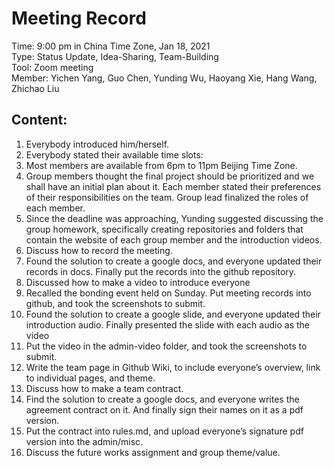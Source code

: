 #  Meeting Record 

Time: 9:00 pm in China Time Zone, Jan 18, 2021  
Type: Status Update, Idea-Sharing, Team-Building  
Tool: Zoom meeting  
Member: Yichen Yang, Guo Chen, Yunding Wu, Haoyang Xie, Hang Wang, Zhichao Liu

## Content:

1. Everybody introduced him/herself.
2. Everybody stated their available time slots:
3. Most members are available from 6pm to 11pm Beijing Time Zone.
4. Group members thought the final project should be prioritized and we shall have an initial plan about it. Each member stated their preferences of their responsibilities on the team. Group lead finalized the roles of each member.
5. Since the deadline was approaching, Yunding suggested discussing the group homework, specifically creating repositories and folders that contain the website of each group member and the introduction videos.
6. Discuss how to record the meeting.
7. Found the solution to create a google docs, and everyone updated their records in docs. Finally put the records into the github repository. 
8. Discussed how to make a video to introduce everyone
9. Recalled the bonding event held on Sunday. Put meeting records into github, and took the screenshots to submit.
10. Found the solution to create a google slide, and everyone updated their introduction audio. Finally presented the slide with each audio as the video
11. Put the video in the admin-video folder, and took the screenshots to submit.
12. Write the team page in Github Wiki, to include everyone’s overview, link to individual pages, and theme.
13. Discuss how to make a team contract.
14. Find the solution to create a google docs, and everyone writes the agreement contract on it. And finally sign their names on it as a pdf version.
15. Put the contract into rules.md, and upload everyone’s signature pdf version into the admin/misc.
16. Discuss the future works assignment and group theme/value. 
